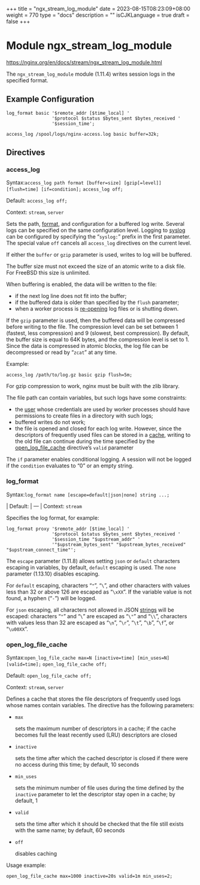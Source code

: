 +++
title = "ngx_stream_log_module"
date = 2023-08-15T08:23:09+08:00
weight = 770
type = "docs"
description = ""
isCJKLanguage = true
draft = false
+++

# Module ngx_stream_log_module

https://nginx.org/en/docs/stream/ngx_stream_log_module.html



The `ngx_stream_log_module` module (1.11.4) writes session logs in the specified format.



## Example Configuration



```
log_format basic '$remote_addr [$time_local] '
                 '$protocol $status $bytes_sent $bytes_received '
                 '$session_time';

access_log /spool/logs/nginx-access.log basic buffer=32k;
```





## Directives



### access_log

  Syntax:`access_log path format [buffer=size] [gzip[=level]] [flush=time] [if=condition];` `access_log off;`

  Default: `access_log off;`

  Context: `stream`, `server`


Sets the path, [format](https://nginx.org/en/docs/stream/ngx_stream_log_module.html#log_format), and configuration for a buffered log write. Several logs can be specified on the same configuration level. Logging to [syslog](https://nginx.org/en/docs/syslog.html) can be configured by specifying the “`syslog:`” prefix in the first parameter. The special value `off` cancels all `access_log` directives on the current level.

If either the `buffer` or `gzip` parameter is used, writes to log will be buffered.

The buffer size must not exceed the size of an atomic write to a disk file. For FreeBSD this size is unlimited.



When buffering is enabled, the data will be written to the file:

- if the next log line does not fit into the buffer;
- if the buffered data is older than specified by the `flush` parameter;
- when a worker process is [re-opening](https://nginx.org/en/docs/control.html) log files or is shutting down.



If the `gzip` parameter is used, then the buffered data will be compressed before writing to the file. The compression level can be set between 1 (fastest, less compression) and 9 (slowest, best compression). By default, the buffer size is equal to 64K bytes, and the compression level is set to 1. Since the data is compressed in atomic blocks, the log file can be decompressed or read by “`zcat`” at any time.

Example:

```
access_log /path/to/log.gz basic gzip flush=5m;
```





For gzip compression to work, nginx must be built with the zlib library.



The file path can contain variables, but such logs have some constraints:

- the [user](https://nginx.org/en/docs/ngx_core_module.html#user) whose credentials are used by worker processes should have permissions to create files in a directory with such logs;
- buffered writes do not work;
- the file is opened and closed for each log write. However, since the descriptors of frequently used files can be stored in a [cache](https://nginx.org/en/docs/stream/ngx_stream_log_module.html#open_log_file_cache), writing to the old file can continue during the time specified by the [open_log_file_cache](https://nginx.org/en/docs/stream/ngx_stream_log_module.html#open_log_file_cache) directive’s `valid` parameter



The `if` parameter enables conditional logging. A session will not be logged if the `condition` evaluates to “0” or an empty string.



### log_format

  Syntax:`log_format name [escape=default|json|none] string ...;`

| Default: | —                                                        |
  Context: `stream`


Specifies the log format, for example:

```
log_format proxy '$remote_addr [$time_local] '
                 '$protocol $status $bytes_sent $bytes_received '
                 '$session_time "$upstream_addr" '
                 '"$upstream_bytes_sent" "$upstream_bytes_received" "$upstream_connect_time"';
```





The `escape` parameter (1.11.8) allows setting `json` or `default` characters escaping in variables, by default, `default` escaping is used. The `none` parameter (1.13.10) disables escaping.



For `default` escaping, characters “`"`”, “`\`”, and other characters with values less than 32 or above 126 are escaped as “`\xXX`”. If the variable value is not found, a hyphen (“`-`”) will be logged.



For `json` escaping, all characters not allowed in JSON [strings](https://datatracker.ietf.org/doc/html/rfc8259#section-7) will be escaped: characters “`"`” and “`\`” are escaped as “`\"`” and “`\\`”, characters with values less than 32 are escaped as “`\n`”, “`\r`”, “`\t`”, “`\b`”, “`\f`”, or “`\u00XX`”.



### open_log_file_cache

  Syntax:`open_log_file_cache max=N [inactive=time] [min_uses=N] [valid=time];` `open_log_file_cache off;`

  Default: `open_log_file_cache off;`

  Context: `stream`, `server`


Defines a cache that stores the file descriptors of frequently used logs whose names contain variables. The directive has the following parameters:

- `max`

  sets the maximum number of descriptors in a cache; if the cache becomes full the least recently used (LRU) descriptors are closed

- `inactive`

  sets the time after which the cached descriptor is closed if there were no access during this time; by default, 10 seconds

- `min_uses`

  sets the minimum number of file uses during the time defined by the `inactive` parameter to let the descriptor stay open in a cache; by default, 1

- `valid`

  sets the time after which it should be checked that the file still exists with the same name; by default, 60 seconds

- `off`

  disables caching



Usage example:

```
open_log_file_cache max=1000 inactive=20s valid=1m min_uses=2;
```